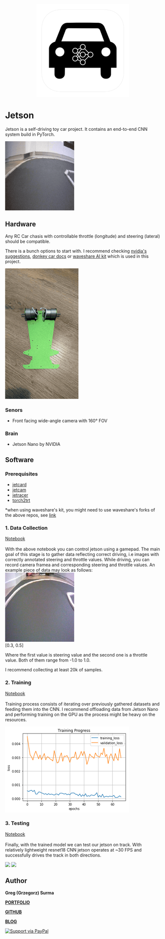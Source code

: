<h3 align="center">
  <img src="assets/jetson_icon_web.png" width="300">
</h3>

# Jetson

Jetson is a self-driving toy car project. It contains an end-to-end CNN system build in PyTorch.

<img src="assets/pov.gif">

## Hardware

Any RC Car chasis with controllable throttle (longitude) and steering (lateral) should be compatible. 

There is a bunch options to start with. I recommend checking [nvidia's suggestions](https://github.com/NVIDIA-AI-IOT/jetracer#cars), [donkey car docs](http://docs.donkeycar.com/guide/build_hardware/) or [waveshare AI kit](https://www.waveshare.com/wiki/JetRacer_AI_Kit) which is used in this project.


<img src="assets/assembly.gif">

### Senors
* Front facing wide-angle camera with 160° FOV

### Brain
* Jetson Nano by NVIDIA

## Software

### Prerequisites
* [jetcard](https://github.com/NVIDIA-AI-IOT/jetcard)
* [jetcam](https://github.com/NVIDIA-AI-IOT/jetcam)
* [jetracer](https://github.com/NVIDIA-AI-IOT/jetracer)
* [torch2trt](https://github.com/NVIDIA-AI-IOT/torch2trt)

*when using waveshare's kit, you might need to use waveshare's forks of the above repos, see [link](https://www.waveshare.com/wiki/JetRacer_AI_Kit)

### 1. Data Collection
[Notebook](autopilot_data_collection.ipynb)
<br>
<br>
With the above notebook you can control jetson using a gamepad. The main goal of this stage is to gather data reflecting correct driving, i.e images with correctly annotated steering and throttle values.
While driving, you can record camera framea and corresponding steering and throttle values. An example piece of data may look as follows:
<br>
<img src="assets/5178962045858.jpg">
<br>
[0.3, 0.5]

Where the first value is steering value and the second one is a throttle value. Both of them range from -1.0 to 1.0.

I recommend collecting at least 20k of samples.

### 2. Training

[Notebook](autopilot_training.ipynb)
<br>
<br>
Training process consists of iterating over previously gathered datasets and feeding them into the CNN. I recommend offloading data from Jetson Nano and performing training on the GPU as the process might be heavy on the resources.

<img src="assets/training_progress.jpg">


### 3. Testing
[Notebook](autopilot_testing.ipynb)
<br>
<br>
Finally, with the trained model we can test our jetson on track. With relatively lightweight resnet18 CNN jetson operates at ~30 FPS and successfully drives the track in both directions. 

<img src="assets/loop_ccw_small.gif" width=500>
<img src="assets/loop_cw_small.gif" width=500>

## Author

**Greg (Grzegorz) Surma**

[**PORTFOLIO**](https://gsurma.github.io)

[**GITHUB**](https://github.com/gsurma)

[**BLOG**](https://medium.com/@gsurma)

<a href="https://www.paypal.com/paypalme2/grzegorzsurma115">
  <img alt="Support via PayPal" src="https://cdn.rawgit.com/twolfson/paypal-github-button/1.0.0/dist/button.svg"/>
</a>
